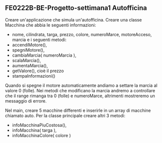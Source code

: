 ## FE0222B-BE-Progetto-settimana1        Autofficina

Creare un'applicazione che simula un'autofficina.
Creare una classe Macchina che abbia le seguenti informazioni:
- nome, cilindrata, targa, prezzo, colore, numeroMarce, motoreAcceso, marcia
e i seguenti metodi:
- accendiMotore(), 
- spegniMotore(), 
- cambiaMarcia( numeroMarcia ), 
- scalaMarcia(), 
- aumentaMarcia(),
- getValore(), cioè il prezzo
- stampaInformazioni()

Quando si spegne il motore automaticamente andiamo a settare la marcia al valore 0 (folle).
Nei metodi che modificano la marcia andremo a controllare che il range rimanga tra 0 (folle) e numeroMarce, altrimenti mostreremo un messaggio di errore.

Nel main, creare 5 macchine differenti e inserirle in un array di macchine chiamato auto.
Per la classe principale creare altri 3 metodi:

- infoMacchinaPiuCostosa(),
- infoMacchina( targa ), 
- infoMacchinaColore( colore )
